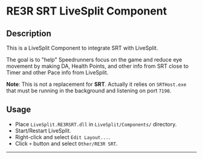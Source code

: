 # RE3R SRT LiveSplit Component

## Description

This is a LiveSplit Component to integrate SRT with LiveSplit. 

The goal is to "help" Speedrunners focus on the game and reduce eye movement by making DA, Health Points, and 
other info from SRT close to Timer and other Pace info from LiveSplit.

**Note**: This is not a replacement for **SRT**. Actually it relies on `SRTHost.exe` that must be running in the 
background and listening on port `7190`.

## Usage

- Place `LiveSplit.RE3RSRT.dll` in `LiveSplit/Components/` directory.
- Start/Restart LiveSplit.
- Right-click and select `Edit Layout...`.
- Click `+` button and select `Other/RE3R SRT`.

---